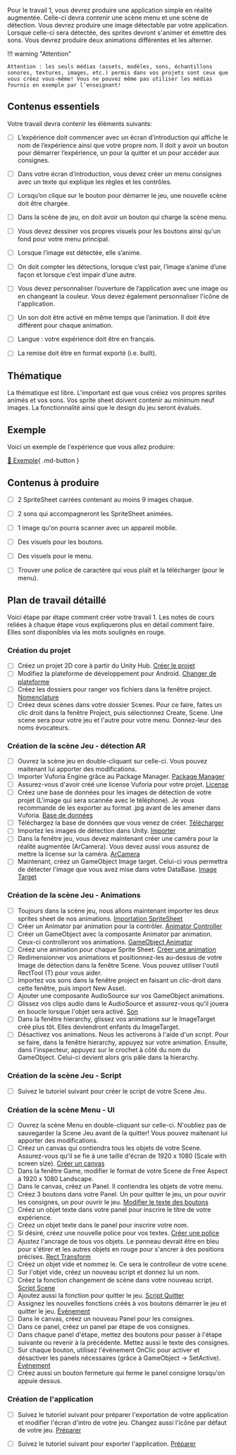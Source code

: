 

Pour le travail 1, vous devrez produire une application simple en réalité augmentée. Celle-ci devra contenir une scène menu et une scène de détection. Vous devrez produire une image détectable par votre application. Lorsque celle-ci sera détectée, des sprites devront s'animer et émettre des sons. Vous devrez produire deux animations différentes et les alterner.   

!!! warning "Attention"

    Attention : les seuls médias (assets, modèles, sons, échantillons sonores, textures, images, etc.) permis dans vos projets sont ceux que vous créez vous-même! Vous ne pouvez même pas utiliser les médias fournis en exemple par l’enseignant!    
    


       
## Contenus essentiels
Votre travail devra contenir les éléments suivants:      

- [ ] L’expérience doit commencer avec un écran d’introduction qui affiche le nom de l’expérience ainsi que votre propre nom. Il doit y avoir un bouton pour démarrer l’expérience, un pour la quitter et un pour accéder aux consignes.
- [ ] Dans votre écran d’introduction, vous devez créer un menu consignes avec un texte qui explique les règles et les contrôles.
- [ ] Lorsqu’on clique sur le bouton pour démarrer le jeu, une nouvelle scène doit être chargée.
- [ ] Dans la scène de jeu, on doit avoir un bouton qui charge la scène menu.
- [ ] Vous devez dessiner vos propres visuels pour les boutons ainsi qu'un fond pour votre menu principal.
- [ ] Lorsque l’image est détectée, elle s’anime.
- [ ] On doit compter les détections, lorsque c’est pair, l’image s’anime d’une façon et lorsque c’est impair d’une autre.
- [ ] Vous devez personnaliser l’ouverture de l’application avec une image ou en changeant la couleur. Vous devez également personnaliser l'icône de l'application.
- [ ] Un son doit être activé en même temps que l’animation. Il doit être différent pour chaque animation.
- [ ] Langue : votre expérience doit être en français.
- [ ] La remise doit être en format exporté (i.e. built).

       
## Thématique
La thématique est libre. L'important est que vous créiez vos propres sprites animés et vos sons. Vos sprite sheet doivent contenir au minimum neuf images. La fonctionnalité ainsi que le design du jeu seront évalués.    

       
## Exemple
Voici un exemple de l'expérience que vous allez produire:    

[📁 Exemple](https://cmontmorency365-my.sharepoint.com/:v:/g/personal/lora_boisvert_cmontmorency_qc_ca/EXwveboROyxFq0rp66c0XRABPnYf7xWcl9rvjNnrsKVN5Q?e=EdHGgK){ .md-button }   <br>


       
## Contenus à produire
- [ ] 2 SpriteSheet carrées contenant au moins 9 images chaque.
- [ ] 2 sons qui accompagneront les SpriteSheet animées.
- [ ] 1 image qu'on pourra scanner avec un appareil mobile.
- [ ] Des visuels pour les boutons.
- [ ] Des visuels pour le menu.
- [ ] Trouver une police de caractère qui vous plaît et la télécharger (pour le menu).

       
## Plan de travail détaillé
Voici étape par étape comment créer votre travail 1. Les notes de cours reliées à chaque étape vous expliquerons plus en détail comment faire. Elles sont disponibles via les mots soulignés en rouge.   

### Création du projet

- [ ] Créez un projet 2D core à partir du Unity Hub. <a href="https://tim-montmorency.com/compendium/582-401-realite-mixte/unity/introduction.html#creer-un-projet">Créer le projet</a>
- [ ] Modifiez la plateforme de développement pour Android. <a href="https://tim-montmorency.com/compendium/582-401-realite-mixte/installation/configuration.html#developper-pour-android">Changer de plateforme</a>
- [ ] Créez les dossiers pour ranger vos fichiers dans la fenêtre project.  <a href="https://tim-montmorency.com/compendium/582-401-realite-mixte/unity/introduction.html#nomenclature">Nomenclature</a>
- [ ] Créez deux scènes dans votre dossier Scenes. Pour ce faire, faites un clic droit dans la fenêtre Project, puis sélectionnez Create, Scene. Une scene sera pour votre jeu et l'autre pour votre menu. Donnez-leur des noms évocateurs.

### Création de la scène Jeu - détection AR

- [ ] Ouvrez la scène jeu en double-cliquant sur celle-ci. Vous pouvez maitenant lui apporter des modifications.
- [ ] Importer Vuforia Engine grâce au Package Manager. <a href="https://tim-montmorency.com/compendium/582-401-realite-mixte/unity/introduction.html#importer-des-assets-du-asset-store">Package Manager</a>
- [ ] Assurez-vous d'avoir créé une license Vuforia pour votre projet. <a href="https://tim-montmorency.com/compendium/582-401-realite-mixte/realite-augmentee/introduction.html#creation-dune-license">License</a>
- [ ] Créez une base de données pour les images de détection de votre projet (L'image qui sera scannée avec le téléphone). Je vous recommande de les exporter au format .jpg avant de les amener dans Vuforia. <a href="https://tim-montmorency.com/compendium/582-401-realite-mixte/realite-augmentee/detection.html#creation-dune-base-de-donnees-dimages">Base de données</a>
- [ ] Téléchargez la base de données que vous venez de créer. <a href="https://tim-montmorency.com/compendium/582-401-realite-mixte/realite-augmentee/detection.html#telecharger-la-base-de-donnees">Télécharger</a>
- [ ] Importez les images de détection dans Unity. <a href="https://tim-montmorency.com/compendium/582-401-realite-mixte/realite-augmentee/detection.html#importer-les-images">Importer</a>
- [ ] Dans la fenêtre jeu, vous devez maintenant créer une caméra pour la réalité augmentée (ArCamera). Vous devez aussi vous assurez de mettre la license sur la caméra. <a href="https://tim-montmorency.com/compendium/582-401-realite-mixte/realite-augmentee/detection.html#camera-de-detection">ArCamera</a>
- [ ] Maintenant, créez un GameObject Image target. Celui-ci vous permettra de détecter l'image que vous avez mise dans votre DataBase.  <a href="https://tim-montmorency.com/compendium/582-401-realite-mixte/realite-augmentee/detection.html#detecter-une-image">Image Target</a>

### Création de la scène Jeu - Animations

- [ ] Toujours dans la scène jeu, nous allons maintenant importer les deux sprites sheet de nos animations. <a href="https://tim-montmorency.com/compendium/582-401-realite-mixte/unity/animation.html#importer-la-sprite-sheet">Importation SpriteSheet</a>
- [ ] Créer un Animator par animation pour la contrôler. <a href="https://tim-montmorency.com/compendium/582-401-realite-mixte/unity/animation.html#animator-controller">Animator Controller</a>
- [ ] Créer un GameObject avec la composante Animator par animation. Ceux-ci controlleront vos animations. <a href="https://tim-montmorency.com/compendium/582-401-realite-mixte/unity/animation.html#animator">GameObject Animator</a>
- [ ] Créez une animation pour chaque Sprite Sheet. <a href="https://tim-montmorency.com/compendium/582-401-realite-mixte/unity/animation.html#creation-danimations-de-sprite-sheet">Créer une animation</a>
- [ ] Redimensionner vos animations et positionnez-les au-dessus de votre Image de détection dans la fenêtre Scene. Vous pouvez utiliser l'outil RectTool (T) pour vous aider.
- [ ] Importez vos sons dans la fenêtre project en faisant un clic-droit dans cette fenêtre, puis import New Asset.
- [ ] Ajouter une composante AudioSource sur vos GameObject animations.
- [ ] Glissez vos clips audio dans le AudioSource et assurez-vous qu'il jouera en boucle lorsque l'objet sera activé. <a href="https://tim-montmorency.com/compendium/582-401-realite-mixte/unity/son.html#audio-source">Son</a>
- [ ] Dans la fenêtre hierarchy, glissez vos animations sur le ImageTarget créé plus tôt. Elles deviendront enfants du ImageTarget.
- [ ] Désactivez vos animations. Nous les activerons à l'aide d'un script. Pour se faire, dans la fenêtre hierarchy, appuyez sur votre animation. Ensuite, dans l'inspecteur, appuyez sur le crochet à côté du nom du GameObject. Celui-ci devient alors gris pâle dans la hierarchy.

### Création de la scène Jeu - Script

- [ ] Suivez le tutoriel suivant pour créer le script de votre Scene Jeu.
<youtube src="v4OD6PwHGIw"></youtube>

### Création de la scène Menu - UI

- [ ] Ouvrez la scène Menu en double-cliquant sur celle-ci. N'oubliez pas de sauvegarder la Scene Jeu avant de la quitter! Vous pouvez maitenant lui apporter des modifications.
- [ ] Créez un canvas qui contiendra tous les objets de votre Scene. Assurez-vous qu'il se fie à une taille d'écran de 1920 x 1080 (Scale with screen size).  <a href="https://tim-montmorency.com/compendium/582-401-realite-mixte/unity/UI.html#canvas">Créer un canvas</a>
- [ ] Dans la fenêtre Game, modifier le format de votre Scene de Free Aspect à 1920 x 1080 Landscape.
- [ ] Dans le canvas, créez un Panel. Il contiendra les objets de votre menu.
- [ ] Créez 3 boutons dans votre Panel. Un pour quitter le jeu, un pour ouvrir les consignes, un pour ouvrir le jeu. <a href ="https://tim-montmorency.com/compendium/582-401-realite-mixte/unity/font.html#composante">Modifier le texte des boutons</a>
- [ ] Créez un objet texte dans votre panel pour inscrire le titre de votre expérience.
- [ ] Créez un objet texte dans le panel pour inscrire votre nom.
- [ ] Si désiré, créez une nouvelle police pour vos textes. <a href ="https://tim-montmorency.com/compendium/582-401-realite-mixte/unity/font.html#creer-une-police">Créer une police</a>
- [ ] Ajustez l'ancrage de tous vos objets. Le panneau devrait être en bleu pour s'étirer et les autres objets en rouge pour s'ancrer à des positions précises. <a href="https://tim-montmorency.com/compendium/582-401-realite-mixte/unity/UI.html#rect-transform">Rect Transform</a>
- [ ] Créez un objet vide et nommez le. Ce sera le controlleur de votre scene.
- [ ] Sur l'objet vide, créez un nouveau script et donnez lui un nom.
- [ ] Créez la fonction changement de scène dans votre nouveau script. <a href ="https://tim-montmorency.com/compendium/582-401-realite-mixte/code/changement_scene.html#changement-de-scene">Script Scene</a>
- [ ] Ajoutez aussi la fonction pour quitter le jeu. <a href ="https://tim-montmorency.com/compendium/582-401-realite-mixte/code/quitter_jeu.html">Script Quitter</a>
- [ ] Assignez les nouvelles fonctions créés à vos boutons démarrer le jeu et quitter le jeu. <a href ="https://tim-montmorency.com/compendium/582-401-realite-mixte/code/evenements.html#evenement">Événement</a>
- [ ] Dans le canvas, créez un nouveau Panel pour les consignes.
- [ ] Dans ce panel, créez un panel par étape de vos consignes.
- [ ] Dans chaque panel d'étape, mettez des boutons pour passer à l'étape suivante ou revenir à la précédente. Mettez aussi le texte des consignes.
- [ ] Sur chaque bouton, utilisez l'événement OnClic pour activer et désactiver les panels nécessaires (grâce à GameObject -> SetActive). <a href ="https://tim-montmorency.com/compendium/582-401-realite-mixte/code/evenements.html#evenement">Événement</a>
- [ ] Créez aussi un bouton fermeture qui ferme le panel consigne lorsqu'on appuie dessus.

### Création de l'application
- [ ] Suivez le tutoriel suivant pour préparer l'exportation de votre application et modifier l'écran d'intro de votre jeu. Changez aussi l'icône par défaut de votre jeu. <a href ="https://tim-montmorency.com/compendium/582-401-realite-mixte/unity/build.html#preparer-lexportation">Préparer</a>
- [ ] Suivez le tutoriel suivant pour exporter l'application. <a href ="https://tim-montmorency.com/compendium/582-401-realite-mixte/unity/build.html#exporter-pour-android">Préparer</a>

